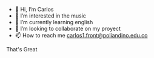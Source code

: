 - 👋 Hi, I’m Carlos
- 👀 I’m interested in the music
- 🌱 I’m currently learning english
- 💞️ I’m looking to collaborate on my proyect
- 📫 How to reach me carlos1.front@poliandino.edu.co

<!---
cagaleano/cagaleano is a ✨ special ✨ repository because its `README.md` (this file) appears on your GitHub profile.
You can click the Preview link to take a look at your changes.
--->

That's Great
